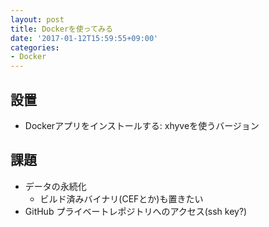 ```yaml
---
layout: post
title: Dockerを使ってみる
date: '2017-01-12T15:59:55+09:00'
categories:
- Docker
---
```


## 設置

- Dockerアプリをインストールする: xhyveを使うバージョン

## 課題

- データの永続化
   - ビルド済みバイナリ(CEFとか)も置きたい
- GitHub プライベートレポジトリへのアクセス(ssh key?)


